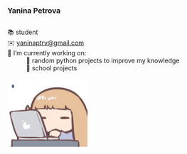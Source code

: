### Yanina Petrova  
##
📚 student  
✉️ yaninaptrv@gmail.com  
🐝 I’m currently working on:  
&emsp;&emsp;&emsp;🌸 random python projects to improve my knowledge   
&emsp;&emsp;&emsp;🌸 school projects  
<br/>
<img src="images/4822-hitopotato-tired.gif" width="180">
